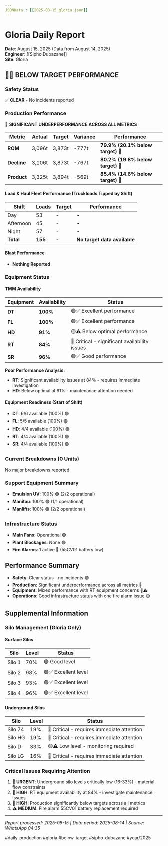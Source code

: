```yaml
---
JSONData:: [[2025-08-15_gloria.json]]
---
```


# Gloria Daily Report
**Date**: August 15, 2025 (Data from August 14, 2025)  
**Engineer**: [[Sipho Dubazane]]  
**Site**: Gloria  

## 🔴🚨 BELOW TARGET PERFORMANCE

### Safety Status
✅ **CLEAR** - No incidents reported

### Production Performance
🔴 **SIGNIFICANT UNDERPERFORMANCE ACROSS ALL METRICS**

| Metric | Actual | Target | Variance | Performance |
|--------|--------|--------|----------|-------------|
| **ROM** | 3,096t | 3,873t | -777t | **79.9% (20.1% below target)** 🔴 |
| **Decline** | 3,106t | 3,873t | -767t | **80.2% (19.8% below target)** 🔴 |
| **Product** | 3,325t | 3,894t | -569t | **85.4% (14.6% below target)** 🔴 |

#### Load & Haul Fleet Performance (Truckloads Tipped by Shift)
| Shift | Loads | Target | Performance |
|-------|-------|--------|-------------|
| Day | 53 | - | **-** |
| Afternoon | 45 | - | **-** |
| Night | 57 | - | **-** |
| **Total** | **155** | **-** | **No target data available** |

#### Blast Performance
- **Nothing Reported**

### Equipment Status

#### TMM Availability
| Equipment | Availability | Status |
|-----------|-------------|---------|
| **DT** | **100%** | 🟢✅ Excellent performance |
| **FL** | **100%** | 🟢✅ Excellent performance |
| **HD** | **91%** | 🟡⚠️ Below optimal performance |
| **RT** | **84%** | 🔴 Critical - significant availability issues |
| **SR** | **96%** | 🟢✅ Good performance |

**Poor Performance Analysis:**
- **RT**: Significant availability issues at 84% - requires immediate investigation
- **HD**: Below optimal at 91% - maintenance attention needed

#### Equipment Readiness (Start of Shift)
- **DT**: 6/6 available (100%) 🟢
- **FL**: 5/5 available (100%) 🟢
- **HD**: 4/4 available (100%) 🟢
- **RT**: 4/4 available (100%) 🟢
- **SR**: 4/4 available (100%) 🟢

### Current Breakdowns (0 Units)
No major breakdowns reported

### Support Equipment Summary
- **Emulsion UV**: 100% 🟢 (2/2 operational)
- **Manitou**: 100% 🟢 (1/1 operational)
- **Manlifts**: 100% 🟢 (2/2 operational)

### Infrastructure Status
- **Main Fans**: Operational 🟢
- **Plant Blockages**: None 🟢
- **Fire Alarms**: 1 active 🔴 (55CV01 battery low)

## Performance Summary
- **Safety**: Clear status - no incidents 🟢
- **Production**: Significant underperformance across all metrics 🔴
- **Equipment**: Mixed performance with RT equipment concerns 🔴⚠️
- **Operations**: Good infrastructure status with one fire alarm issue 🟡

## Supplemental Information

### Silo Management (Gloria Only)
#### Surface Silos
| Silo | Level | Status |
|------|-------|--------|
| Silo 1 | 70% | 🟢 Good level |
| Silo 2 | 98% | 🟢✅ Excellent level |
| Silo 3 | 93% | 🟢✅ Excellent level |
| Silo 4 | 96% | 🟢✅ Excellent level |

#### Underground Silos
| Silo | Level | Status |
|------|-------|--------|
| Silo 74 | 19% | 🔴 Critical - requires immediate attention |
| Silo HG | 19% | 🔴 Critical - requires immediate attention |
| Silo D | 33% | 🟡⚠️ Low level - monitoring required |
| Silo LG | 16% | 🔴 Critical - requires immediate attention |

### Critical Issues Requiring Attention
1. **🔴 URGENT**: Underground silo levels critically low (16-33%) - material flow constraints
2. **🔴 HIGH**: RT equipment availability at 84% - investigate maintenance issues
3. **🔴 HIGH**: Production significantly below targets across all metrics
4. **⚠️ MEDIUM**: Fire alarm 55CV01 battery replacement required

---
*Report processed: 2025-08-15 | Data period: 2025-08-14 | Source: WhatsApp 04:35*

#daily-production #gloria #below-target #sipho-dubazane #year/2025